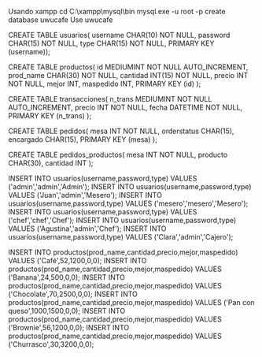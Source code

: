 Usando xampp 
cd C:\xampp\mysql\bin
mysql.exe -u root -p
create database uwucafe
Use uwucafe

CREATE TABLE usuarios(
username CHAR(10) NOT NULL,
password CHAR(15) NOT NULL,
type CHAR(15) NOT NULL,
PRIMARY KEY (username));

CREATE TABLE productos(
     id MEDIUMINT NOT NULL AUTO_INCREMENT,
     prod_name CHAR(30) NOT NULL,
     cantidad INT(15) NOT NULL,
     precio INT NOT NULL,
     mejor INT,
     maspedido INT,
     PRIMARY KEY (id)
);

CREATE TABLE transacciones(
     n_trans MEDIUMINT NOT NULL AUTO_INCREMENT,
     precio INT NOT NULL,
     fecha DATETIME NOT NULL,
     PRIMARY KEY (n_trans)
);

CREATE TABLE pedidos(
     mesa INT NOT NULL,
     orderstatus CHAR(15),
     encargado CHAR(15),
     PRIMARY KEY (mesa)
);

CREATE TABLE pedidos_productos(
     mesa INT NOT NULL,
     producto CHAR(30),
     cantidad INT
);

INSERT INTO usuarios(username,password,type) VALUES ('admin','admin','Admin');
INSERT INTO usuarios(username,password,type) VALUES ('Juan','admin','Mesero');
INSERT INTO usuarios(username,password,type) VALUES ('mesero','mesero','Mesero');
INSERT INTO usuarios(username,password,type) VALUES ('chef','chef','Chef');
INSERT INTO usuarios(username,password,type) VALUES ('Agustina','admin','Chef');
INSERT INTO usuarios(username,password,type) VALUES ('Clara','admin','Cajero');

INSERT INTO productos(prod_name,cantidad,precio,mejor,maspedido) VALUES ('Café',52,1200,0,0);
INSERT INTO productos(prod_name,cantidad,precio,mejor,maspedido) VALUES ('Banana',24,500,0,0);
INSERT INTO productos(prod_name,cantidad,precio,mejor,maspedido) VALUES ('Chocolate',70,2500,0,0);
INSERT INTO productos(prod_name,cantidad,precio,mejor,maspedido) VALUES ('Pan con queso',1000,1500,0,0);
INSERT INTO productos(prod_name,cantidad,precio,mejor,maspedido) VALUES ('Brownie',56,1200,0,0);
INSERT INTO productos(prod_name,cantidad,precio,mejor,maspedido) VALUES ('Churrasco',30,3200,0,0);